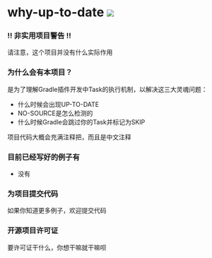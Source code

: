 # why-up-to-date <a href="http://www.wtfpl.net/txt/copying/"><img src="https://img.shields.io/badge/LICENSE-WTFPL-green"></img></a>

### !! 非实用项目警告 !!

请注意，这个项目并没有什么实际作用

### 为什么会有本项目？

是为了理解Gradle插件开发中Task的执行机制，以解决这三大灵魂问题：

- 什么时候会出现UP-TO-DATE
- NO-SOURCE是怎么检测的
- 什么时候Gradle会跳过你的Task并标记为SKIP

项目代码大概会充满注释把，而且是中文注释

### 目前已经写好的例子有

- 没有

### 为项目提交代码

如果你知道更多例子，欢迎提交代码

### 开源项目许可证

要许可证干什么，你想干嘛就干嘛呗